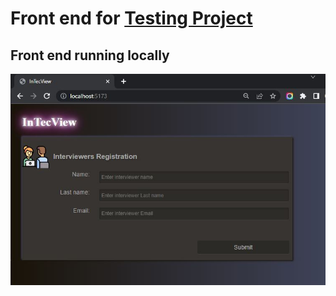 # Front end for [Testing Project](https://github.com/adavals/bedu-webjava-f3m2)

## Front end running locally

![front-running-locally-screen-capture](img\front-running-locally-screen-capture.jpg)
